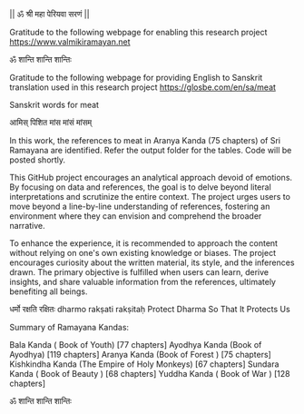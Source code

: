 || ॐ श्री महा पेरियवा सरणं ||

Gratitude to the following webpage for enabling this research project
https://www.valmikiramayan.net

ॐ शान्ति शान्ति शान्तिः

Gratitude to the following webpage for providing English to Sanskrit translation used in this research project
https://glosbe.com/en/sa/meat

Sanskrit words for meat

आमिस् 
पिशित
मांस
मांसं
मांसम्

In this work, the references to meat in Aranya Kanda (75 chapters) of Sri Ramayana are identified. Refer the output folder for the tables. Code will be posted shortly.

This GitHub project encourages an analytical approach devoid of emotions. By focusing on data and references, the goal is to delve beyond literal interpretations and scrutinize the entire context. The project urges users to move beyond a line-by-line understanding of references, fostering an environment where they can envision and comprehend the broader narrative.

To enhance the experience, it is recommended to approach the content without relying on one's own existing knowledge or biases. The project encourages curiosity about the written material, its style, and the inferences drawn. The primary objective is fulfilled when users can learn, derive insights, and share valuable information from the references, ultimately benefiting all beings.

धर्मो रक्षति रक्षितः  dharmo rakṣati rakṣitaḥ Protect Dharma So That It Protects Us

Summary of Ramayana Kandas:

Bala Kanda ( Book of Youth) [77 chapters]
Ayodhya Kanda (Book of Ayodhya) [119 chapters]
Aranya Kanda (Book of Forest ) [75 chapters]
Kishkindha Kanda (The Empire of Holy Monkeys) [67 chapters]
Sundara Kanda ( Book of Beauty ) [68 chapters]
Yuddha Kanda ( Book of War ) [128 chapters]

ॐ शान्ति शान्ति शान्तिः
